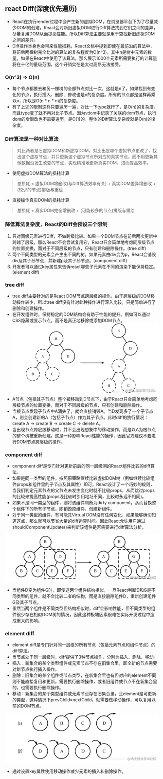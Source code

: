 ## react Diff(深度优先遍历)
- React在执行render过程中会产生新的虚拟DOM，在浏览器平台下为了尽量减少DOM的创建，React会对新旧虚拟DOM进行Diff算法找到它们之间的差异，尽量复用DOM从而提高性能。所以Diff算法主要就是用于查找新旧虚拟DOM之间的差异。
- Diff操作本身也会带来性能损耗，React文档中提到即使在最前沿的算法中，将前后两棵树完全比对的算法的复杂程度为O(n^3)，其中n是树中元素的数量。如果在React中使用了该算法，那么展示1000个元素所需要执行的计算量将在十亿的量级范围。这个开销实在是太过高昂无法接受。
### O(n^3) => O(n)
- 每个节点都要去和另一棵树的全部节点对比一次，这就是n了，如果找到有变化的节点，执行插入、删除、修改也是n的复杂度。所有的节点都是这样再乘以n，所以是O(n * n * n)的复杂度。
- 有了上述的限制这样只要遍历一遍，对比一下type就行了，是O(n)的复杂度，而且type变了就不再对比子节点。因为vdom中记录了关联的dom节点，执行dom的增删改也不需要遍历，是O(1)的，整体的Diff算法复杂度就是O(n)的复杂度。
### Diff算法是一种对比算法
> 对比两者是旧虚拟DOM和新虚拟DOM，对比出是哪个虚拟节点更改了，找出这个虚拟节点，并只更新这个虚拟节点所对应的真实节点，而不用更新其他数据没发生改变的节点，实现精准地更新真实DOM，进而提高效率。

- 使用虚拟DOM算法的损耗计算
> 总损耗 = 虚拟DOM增删改(与Diff算法效率有关) + 真实DOM差异增删改 + (较少的节点)排版与重绘

- 直接操作真实DOM的损耗计算
> 总损耗 = 真实DOM完全增删改 + (可能较多的节点)排版与重绘

### 降低算法复杂度，React的Diff会预设三个限制
1. 只对同级元素进行Diff，不做跨级比较。如果一个DOM节点在前后两次更新中跨越了层级，那么React不会尝试复用它，React只会简单地考虑同层级节点的位置变换，而对于不同层级的节点，只有创建和删除操作。(tree diff)
2. 两个不同类型的元素会产生出不同的树。如果元素由div变为p，React会销毁div及其子孙节点，并新建p及其子孙节点。(component diff)
3. 开发者可以通过key属性来告诉react哪些子元素在不同的渲染下能保持稳定。(element diff)
### tree diff
- tree diff主要针对的是React DOM节点跨层级的操作。由于跨层级的DOM移动操作较少，所以tree diff没有针对此种操作进行深入比较，只是简单进行了删除和创建操作。
- 在开发组件时，保持稳定的DOM结构会有助于性能的提升。例如可以通过CSS隐藏或显示节点，而不是真正地移除或添加DOM节点。
![tree diff](./img/treeDiff.png)
- A节点（包括其子节点）整个被移动到D节点下，由于React只会简单地考虑同层级节点的位置变换，而对于不同层级的节点，只有创建和删除操作。
- 当根节点发现子节点中A消失了，就会直接销毁A。当D发现多了一个子节点A，则会创建新的A（包括子节点）作为其子节点。此时diff的执行情况：create A → create B → create C → delete A。
- 当出现节点跨层级移动时，并不会出现想象中的移动操作，而是以A为根节点的整个树被重新创建。这是一种影响React性能的操作，因此官方建议不要进行DOM节点跨层级的操作。
### component diff
- component diff是专门针对更新前后的同一层级间的React组件比较的diff算法。
- 如果是同一类型的组件，按照原策略继续比较虚拟DOM树（例如继续比较组件props和组件里的子节点及其属性）即可，React设计了一个巧妙的规则，当我们判定元素节点的父节点未发生变化时就不比较props，从而跳过props的比较来提高性能(props浅比较时引用地址不同，比较时永远不相同)。
- 如果不是同一类型的组件，则将该组件判断为dirty component，从而替换整个组件下的所有子节点，即销毁原组件，创建新组件。
- 对于同一类型的组件，有可能其Virtual DOM没有任何变化，如果能够确切知道这点，那么就可以节省大量的diff运算时间。因此React允许用户通过shouldComponentUpdate()来判断该组件是否需要进行diff算法分析。

![component diff](./img/componentDiff.png)
- 当组件D变为组件G时，即使这两个组件结构相似，一旦React判断D和G是不同类型的组件，就不会比较二者的结构，而是直接删除组件D，重新创建组件G及其子节点。
- 虽然当两个组件是不同类型但结构相似时，diff会影响性能，但不同类型的组件很少存在相似DOM树的情况，因此这种极端因素很难在实际开发过程中造成重大的影响。
### element diff
- element diff是专门针对同一层级的所有节点（包括元素节点和组件节点）的diff算法。
- 当节点处于同一层级时，diff提供了3种节点操作，分别为插入、删除、移动。
- 插入：新集合的某个类型组件或元素节点不存在旧集合里，即全新的节点需要对新节点执行插入操作。
- 删除：旧集合的某个组件或节点类型，在新集合里也有但对应的element不同则不能直接复用和更新，需要执行删除操作，或者旧组件或节点不在新集合里的，也需要执行删除操作。
- 移动：新集合的某个类型组件或元素节点存在旧集合里，且element是可更新的类型，这种情况下prevChild=nextChild，就需要做移动操作，可以复用以前的DOM节点。

![element diff](./img/elementDiff.png)
- 通过设置key属性使用移动操作减少元素的插入和删除操作。





